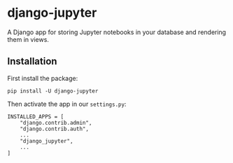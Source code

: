 # django-jupyter

A Django app for storing Jupyter notebooks in your database and rendering them in views.

## Installation

First install the package:

```
pip install -U django-jupyter
```

Then activate the app in our `settings.py`:

```
INSTALLED_APPS = [
    "django.contrib.admin",
    "django.contrib.auth",
    ...
    "django_jupyter",
    ...
]
```
